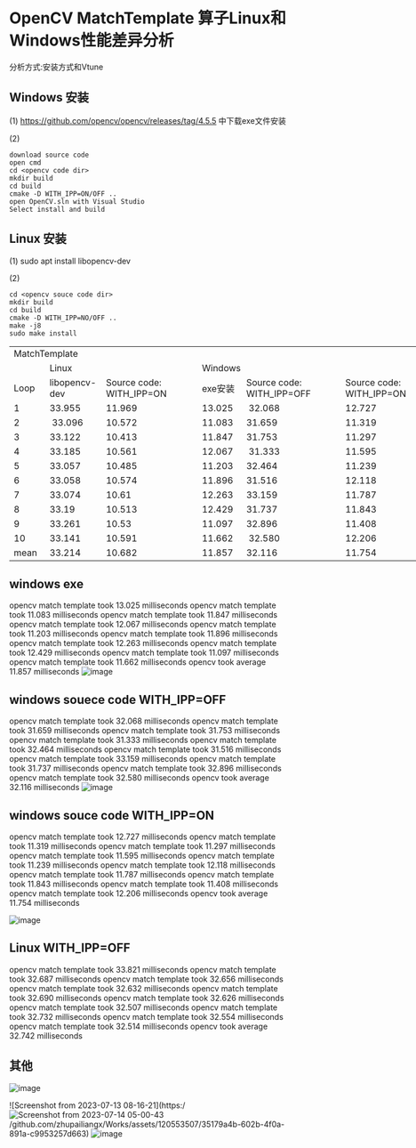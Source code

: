# OpenCV MatchTemplate 算子Linux和Windows性能差异分析
分析方式:安装方式和Vtune

## Windows 安装
(1) https://github.com/opencv/opencv/releases/tag/4.5.5 中下载exe文件安装

(2)
```
download source code
open cmd
cd <opencv code dir>
mkdir build
cd build
cmake -D WITH_IPP=ON/OFF ..
open OpenCV.sln with Visual Studio 
Select install and build
```
## Linux 安装
(1) sudo apt install libopencv-dev

(2)
```
cd <opencv souce code dir>
mkdir build
cd build
cmake -D WITH_IPP=NO/OFF ..
make -j8
sudo make install
```

<table border=0 cellpadding=0 cellspacing=0 width=775 style='border-collapse:
 collapse;table-layout:fixed;width:581pt'>
 <col width=64 style='width:48pt'>
 <col width=97 style='mso-width-source:userset;mso-width-alt:3547;width:73pt'>
 <col width=175 style='mso-width-source:userset;mso-width-alt:6400;width:131pt'>
 <col width=79 style='mso-width-source:userset;mso-width-alt:2889;width:59pt'>
 <col width=180 span=2 style='mso-width-source:userset;mso-width-alt:6582;
 width:135pt'>
 <tr height=20 style='height:15.0pt'>
  <td colspan=6 height=20 class=xl72 width=775 style='height:15.0pt;width:581pt'>MatchTemplate</td>
 </tr>
 <tr height=20 style='height:15.0pt'>
  <td height=20 class=xl71 style='height:15.0pt;border-top:none'>&nbsp;</td>
  <td colspan=2 class=xl72 style='border-left:none'>Linux</td>
  <td colspan=3 class=xl72 style='border-left:none'>Windows</td>
 </tr>
 <tr height=20 style='height:15.0pt'>
  <td height=20 class=xl71 style='height:15.0pt;border-top:none'>Loop</td>
  <td class=xl76 style='border-top:none;border-left:none'>libopencv-dev</td>
  <td class=xl71 style='border-top:none;border-left:none'>Source code:
  WITH_IPP=ON</td>
  <td class=xl76 style='border-top:none;border-left:none'>exe&#23433;&#35013;</td>
  <td class=xl71 style='border-top:none;border-left:none'>Source code:
  WITH_IPP=OFF</td>
  <td class=xl71 style='border-top:none;border-left:none'>Source code:
  WITH_IPP=ON</td>
 </tr>
 <tr height=23 style='height:17.25pt'>
  <td height=23 class=xl74 style='height:17.25pt;border-top:none'>1</td>
  <td class=xl73 style='border-top:none;border-left:none'><span
  style='font-variant-ligatures: normal;font-variant-caps: normal;orphans: 2;
  text-align:start;widows: 2;-webkit-text-stroke-width: 0px;text-decoration-thickness: initial;
  text-decoration-style: initial;text-decoration-color: initial'>33.955</span></td>
  <td class=xl73 style='border-top:none;border-left:none'><span
  style='font-variant-ligatures: normal;font-variant-caps: normal;orphans: 2;
  text-align:start;widows: 2;-webkit-text-stroke-width: 0px;text-decoration-thickness: initial;
  text-decoration-style: initial;text-decoration-color: initial'>11.969&nbsp;</span></td>
  <td class=xl75 style='border-top:none;border-left:none'>13.025</td>
  <td class=xl73 style='border-top:none;border-left:none'><span
  style='font-variant-ligatures: normal;font-variant-caps: normal;orphans: 2;
  text-align:start;widows: 2;-webkit-text-stroke-width: 0px;text-decoration-thickness: initial;
  text-decoration-style: initial;text-decoration-color: initial'>&nbsp;32.068&nbsp;</span></td>
  <td class=xl73 style='border-top:none;border-left:none'>12.727</td>
 </tr>
 <tr height=23 style='height:17.25pt'>
  <td height=23 class=xl74 style='height:17.25pt;border-top:none'>2</td>
  <td class=xl73 style='border-top:none;border-left:none'><span
  style='font-variant-ligatures: normal;font-variant-caps: normal;orphans: 2;
  text-align:start;widows: 2;-webkit-text-stroke-width: 0px;text-decoration-thickness: initial;
  text-decoration-style: initial;text-decoration-color: initial'>&nbsp;33.096</span></td>
  <td class=xl73 style='border-top:none;border-left:none'><span
  style='font-variant-ligatures: normal;font-variant-caps: normal;orphans: 2;
  text-align:start;widows: 2;-webkit-text-stroke-width: 0px;text-decoration-thickness: initial;
  text-decoration-style: initial;text-decoration-color: initial'>10.572</span></td>
  <td class=xl73 style='border-top:none;border-left:none'><span
  style='font-variant-ligatures: normal;font-variant-caps: normal;orphans: 2;
  text-align:start;widows: 2;-webkit-text-stroke-width: 0px;text-decoration-thickness: initial;
  text-decoration-style: initial;text-decoration-color: initial'>11.083</span></td>
  <td class=xl73 style='border-top:none;border-left:none'><span
  style='font-variant-ligatures: normal;font-variant-caps: normal;orphans: 2;
  text-align:start;widows: 2;-webkit-text-stroke-width: 0px;text-decoration-thickness: initial;
  text-decoration-style: initial;text-decoration-color: initial'>31.659</span></td>
  <td class=xl73 style='border-top:none;border-left:none'><span
  style='font-variant-ligatures: normal;font-variant-caps: normal;orphans: 2;
  text-align:start;widows: 2;-webkit-text-stroke-width: 0px;text-decoration-thickness: initial;
  text-decoration-style: initial;text-decoration-color: initial'>11.319</span></td>
 </tr>
 <tr height=23 style='height:17.25pt'>
  <td height=23 class=xl74 style='height:17.25pt;border-top:none'>3</td>
  <td class=xl73 style='border-top:none;border-left:none'><span
  style='font-variant-ligatures: normal;font-variant-caps: normal;orphans: 2;
  text-align:start;widows: 2;-webkit-text-stroke-width: 0px;text-decoration-thickness: initial;
  text-decoration-style: initial;text-decoration-color: initial'>33.122</span></td>
  <td class=xl73 style='border-top:none;border-left:none'>10.413</td>
  <td class=xl73 style='border-top:none;border-left:none'><span
  style='font-variant-ligatures: normal;font-variant-caps: normal;orphans: 2;
  text-align:start;widows: 2;-webkit-text-stroke-width: 0px;text-decoration-thickness: initial;
  text-decoration-style: initial;text-decoration-color: initial'>11.847</span></td>
  <td class=xl73 style='border-top:none;border-left:none'><span
  style='font-variant-ligatures: normal;font-variant-caps: normal;orphans: 2;
  text-align:start;widows: 2;-webkit-text-stroke-width: 0px;text-decoration-thickness: initial;
  text-decoration-style: initial;text-decoration-color: initial'>31.753</span></td>
  <td class=xl73 style='border-top:none;border-left:none'><span
  style='font-variant-ligatures: normal;font-variant-caps: normal;orphans: 2;
  text-align:start;widows: 2;-webkit-text-stroke-width: 0px;text-decoration-thickness: initial;
  text-decoration-style: initial;text-decoration-color: initial'>11.297</span></td>
 </tr>
 <tr height=23 style='height:17.25pt'>
  <td height=23 class=xl74 style='height:17.25pt;border-top:none'>4</td>
  <td class=xl73 style='border-top:none;border-left:none'><span
  style='font-variant-ligatures: normal;font-variant-caps: normal;orphans: 2;
  text-align:start;widows: 2;-webkit-text-stroke-width: 0px;text-decoration-thickness: initial;
  text-decoration-style: initial;text-decoration-color: initial'>33.185</span></td>
  <td class=xl73 style='border-top:none;border-left:none'><span
  style='font-variant-ligatures: normal;font-variant-caps: normal;orphans: 2;
  text-align:start;widows: 2;-webkit-text-stroke-width: 0px;text-decoration-thickness: initial;
  text-decoration-style: initial;text-decoration-color: initial'>10.561</span></td>
  <td class=xl73 style='border-top:none;border-left:none'><span
  style='font-variant-ligatures: normal;font-variant-caps: normal;orphans: 2;
  text-align:start;widows: 2;-webkit-text-stroke-width: 0px;text-decoration-thickness: initial;
  text-decoration-style: initial;text-decoration-color: initial'>12.067&nbsp;</span></td>
  <td class=xl73 style='border-top:none;border-left:none'><span
  style='font-variant-ligatures: normal;font-variant-caps: normal;orphans: 2;
  text-align:start;widows: 2;-webkit-text-stroke-width: 0px;text-decoration-thickness: initial;
  text-decoration-style: initial;text-decoration-color: initial'>&nbsp;31.333</span></td>
  <td class=xl73 style='border-top:none;border-left:none'><span
  style='font-variant-ligatures: normal;font-variant-caps: normal;orphans: 2;
  text-align:start;widows: 2;-webkit-text-stroke-width: 0px;text-decoration-thickness: initial;
  text-decoration-style: initial;text-decoration-color: initial'>11.595</span></td>
 </tr>
 <tr height=23 style='height:17.25pt'>
  <td height=23 class=xl74 style='height:17.25pt;border-top:none'>5</td>
  <td class=xl73 style='border-top:none;border-left:none'><span
  style='font-variant-ligatures: normal;font-variant-caps: normal;orphans: 2;
  text-align:start;widows: 2;-webkit-text-stroke-width: 0px;text-decoration-thickness: initial;
  text-decoration-style: initial;text-decoration-color: initial'>33.057</span></td>
  <td class=xl73 style='border-top:none;border-left:none'><span
  style='font-variant-ligatures: normal;font-variant-caps: normal;orphans: 2;
  text-align:start;widows: 2;-webkit-text-stroke-width: 0px;text-decoration-thickness: initial;
  text-decoration-style: initial;text-decoration-color: initial'>10.485</span></td>
  <td class=xl73 style='border-top:none;border-left:none'><span
  style='font-variant-ligatures: normal;font-variant-caps: normal;orphans: 2;
  text-align:start;widows: 2;-webkit-text-stroke-width: 0px;text-decoration-thickness: initial;
  text-decoration-style: initial;text-decoration-color: initial'>11.203</span></td>
  <td class=xl73 style='border-top:none;border-left:none'>32.464</td>
  <td class=xl73 style='border-top:none;border-left:none'><span
  style='font-variant-ligatures: normal;font-variant-caps: normal;orphans: 2;
  text-align:start;widows: 2;-webkit-text-stroke-width: 0px;text-decoration-thickness: initial;
  text-decoration-style: initial;text-decoration-color: initial'>11.239</span></td>
 </tr>
 <tr height=23 style='height:17.25pt'>
  <td height=23 class=xl74 style='height:17.25pt;border-top:none'>6</td>
  <td class=xl73 style='border-top:none;border-left:none'><span
  style='font-variant-ligatures: normal;font-variant-caps: normal;orphans: 2;
  text-align:start;widows: 2;-webkit-text-stroke-width: 0px;text-decoration-thickness: initial;
  text-decoration-style: initial;text-decoration-color: initial'>33.058</span></td>
  <td class=xl73 style='border-top:none;border-left:none'>10.574</td>
  <td class=xl73 style='border-top:none;border-left:none'><span
  style='font-variant-ligatures: normal;font-variant-caps: normal;orphans: 2;
  text-align:start;widows: 2;-webkit-text-stroke-width: 0px;text-decoration-thickness: initial;
  text-decoration-style: initial;text-decoration-color: initial'>11.896&nbsp;</span></td>
  <td class=xl73 style='border-top:none;border-left:none'><span
  style='font-variant-ligatures: normal;font-variant-caps: normal;orphans: 2;
  text-align:start;widows: 2;-webkit-text-stroke-width: 0px;text-decoration-thickness: initial;
  text-decoration-style: initial;text-decoration-color: initial'>31.516</span></td>
  <td class=xl73 style='border-top:none;border-left:none'><span
  style='font-variant-ligatures: normal;font-variant-caps: normal;orphans: 2;
  text-align:start;widows: 2;-webkit-text-stroke-width: 0px;text-decoration-thickness: initial;
  text-decoration-style: initial;text-decoration-color: initial'>12.118</span></td>
 </tr>
 <tr height=23 style='height:17.25pt'>
  <td height=23 class=xl74 style='height:17.25pt;border-top:none'>7</td>
  <td class=xl73 style='border-top:none;border-left:none'>33.074</td>
  <td class=xl73 style='border-top:none;border-left:none'>10.61</td>
  <td class=xl73 style='border-top:none;border-left:none'><span
  style='font-variant-ligatures: normal;font-variant-caps: normal;orphans: 2;
  text-align:start;widows: 2;-webkit-text-stroke-width: 0px;text-decoration-thickness: initial;
  text-decoration-style: initial;text-decoration-color: initial'>12.263</span></td>
  <td class=xl73 style='border-top:none;border-left:none'><span
  style='font-variant-ligatures: normal;font-variant-caps: normal;orphans: 2;
  text-align:start;widows: 2;-webkit-text-stroke-width: 0px;text-decoration-thickness: initial;
  text-decoration-style: initial;text-decoration-color: initial'>33.159</span></td>
  <td class=xl73 style='border-top:none;border-left:none'><span
  style='font-variant-ligatures: normal;font-variant-caps: normal;orphans: 2;
  text-align:start;widows: 2;-webkit-text-stroke-width: 0px;text-decoration-thickness: initial;
  text-decoration-style: initial;text-decoration-color: initial'>11.787&nbsp;</span></td>
 </tr>
 <tr height=23 style='height:17.25pt'>
  <td height=23 class=xl74 style='height:17.25pt;border-top:none'>8</td>
  <td class=xl73 style='border-top:none;border-left:none'><span
  style='font-variant-ligatures: normal;font-variant-caps: normal;orphans: 2;
  text-align:start;widows: 2;-webkit-text-stroke-width: 0px;text-decoration-thickness: initial;
  text-decoration-style: initial;text-decoration-color: initial'>33.19</span></td>
  <td class=xl73 style='border-top:none;border-left:none'><span
  style='font-variant-ligatures: normal;font-variant-caps: normal;orphans: 2;
  text-align:start;widows: 2;-webkit-text-stroke-width: 0px;text-decoration-thickness: initial;
  text-decoration-style: initial;text-decoration-color: initial'>10.513&nbsp;</span></td>
  <td class=xl73 style='border-top:none;border-left:none'><span
  style='font-variant-ligatures: normal;font-variant-caps: normal;orphans: 2;
  text-align:start;widows: 2;-webkit-text-stroke-width: 0px;text-decoration-thickness: initial;
  text-decoration-style: initial;text-decoration-color: initial'>12.429</span></td>
  <td class=xl73 style='border-top:none;border-left:none'><span
  style='font-variant-ligatures: normal;font-variant-caps: normal;orphans: 2;
  text-align:start;widows: 2;-webkit-text-stroke-width: 0px;text-decoration-thickness: initial;
  text-decoration-style: initial;text-decoration-color: initial'>31.737</span></td>
  <td class=xl73 style='border-top:none;border-left:none'><span
  style='font-variant-ligatures: normal;font-variant-caps: normal;orphans: 2;
  text-align:start;widows: 2;-webkit-text-stroke-width: 0px;text-decoration-thickness: initial;
  text-decoration-style: initial;text-decoration-color: initial'>11.843</span></td>
 </tr>
 <tr height=23 style='height:17.25pt'>
  <td height=23 class=xl74 style='height:17.25pt;border-top:none'>9</td>
  <td class=xl73 style='border-top:none;border-left:none'>33.261</td>
  <td class=xl73 style='border-top:none;border-left:none'><span
  style='font-variant-ligatures: normal;font-variant-caps: normal;orphans: 2;
  text-align:start;widows: 2;-webkit-text-stroke-width: 0px;text-decoration-thickness: initial;
  text-decoration-style: initial;text-decoration-color: initial'>10.53</span></td>
  <td class=xl73 style='border-top:none;border-left:none'><span
  style='font-variant-ligatures: normal;font-variant-caps: normal;orphans: 2;
  text-align:start;widows: 2;-webkit-text-stroke-width: 0px;text-decoration-thickness: initial;
  text-decoration-style: initial;text-decoration-color: initial'>11.097</span></td>
  <td class=xl73 style='border-top:none;border-left:none'><span
  style='font-variant-ligatures: normal;font-variant-caps: normal;orphans: 2;
  text-align:start;widows: 2;-webkit-text-stroke-width: 0px;text-decoration-thickness: initial;
  text-decoration-style: initial;text-decoration-color: initial'>32.896&nbsp;</span></td>
  <td class=xl73 style='border-top:none;border-left:none'><span
  style='font-variant-ligatures: normal;font-variant-caps: normal;orphans: 2;
  text-align:start;widows: 2;-webkit-text-stroke-width: 0px;text-decoration-thickness: initial;
  text-decoration-style: initial;text-decoration-color: initial'>11.408</span></td>
 </tr>
 <tr height=23 style='height:17.25pt'>
  <td height=23 class=xl74 style='height:17.25pt;border-top:none'>10</td>
  <td class=xl73 style='border-top:none;border-left:none'><span
  style='font-variant-ligatures: normal;font-variant-caps: normal;orphans: 2;
  text-align:start;widows: 2;-webkit-text-stroke-width: 0px;text-decoration-thickness: initial;
  text-decoration-style: initial;text-decoration-color: initial'>33.141</span></td>
  <td class=xl73 style='border-top:none;border-left:none'><span
  style='font-variant-ligatures: normal;font-variant-caps: normal;orphans: 2;
  text-align:start;widows: 2;-webkit-text-stroke-width: 0px;text-decoration-thickness: initial;
  text-decoration-style: initial;text-decoration-color: initial'>10.591</span></td>
  <td class=xl73 style='border-top:none;border-left:none'><span
  style='font-variant-ligatures: normal;font-variant-caps: normal;orphans: 2;
  text-align:start;widows: 2;-webkit-text-stroke-width: 0px;text-decoration-thickness: initial;
  text-decoration-style: initial;text-decoration-color: initial'>11.662</span></td>
  <td class=xl73 style='border-top:none;border-left:none'><span
  style='font-variant-ligatures: normal;font-variant-caps: normal;orphans: 2;
  text-align:start;widows: 2;-webkit-text-stroke-width: 0px;text-decoration-thickness: initial;
  text-decoration-style: initial;text-decoration-color: initial'>&nbsp;32.580&nbsp;</span></td>
  <td class=xl73 style='border-top:none;border-left:none'><span
  style='font-variant-ligatures: normal;font-variant-caps: normal;orphans: 2;
  text-align:start;widows: 2;-webkit-text-stroke-width: 0px;text-decoration-thickness: initial;
  text-decoration-style: initial;text-decoration-color: initial'>12.206</span></td>
 </tr>
 <tr height=23 style='height:17.25pt'>
  <td height=23 class=xl71 style='height:17.25pt;border-top:none'>mean</td>
  <td class=xl73 style='border-top:none;border-left:none'><span
  style='font-variant-ligatures: normal;font-variant-caps: normal;orphans: 2;
  text-align:start;widows: 2;-webkit-text-stroke-width: 0px;text-decoration-thickness: initial;
  text-decoration-style: initial;text-decoration-color: initial'>33.214</span></td>
  <td class=xl73 style='border-top:none;border-left:none'><span
  style='font-variant-ligatures: normal;font-variant-caps: normal;orphans: 2;
  text-align:start;widows: 2;-webkit-text-stroke-width: 0px;text-decoration-thickness: initial;
  text-decoration-style: initial;text-decoration-color: initial'>10.682</span></td>
  <td class=xl73 style='border-top:none;border-left:none'><span
  style='font-variant-ligatures: normal;font-variant-caps: normal;orphans: 2;
  text-align:start;widows: 2;-webkit-text-stroke-width: 0px;text-decoration-thickness: initial;
  text-decoration-style: initial;text-decoration-color: initial'>11.857</span></td>
  <td class=xl73 style='border-top:none;border-left:none'><span
  style='font-variant-ligatures: normal;font-variant-caps: normal;orphans: 2;
  text-align:start;widows: 2;-webkit-text-stroke-width: 0px;text-decoration-thickness: initial;
  text-decoration-style: initial;text-decoration-color: initial'>32.116</span></td>
  <td class=xl73 style='border-top:none;border-left:none'><span
  style='font-variant-ligatures: normal;font-variant-caps: normal;orphans: 2;
  text-align:start;widows: 2;-webkit-text-stroke-width: 0px;text-decoration-thickness: initial;
  text-decoration-style: initial;text-decoration-color: initial'>11.754</span></td>
 </tr>
 <![if supportMisalignedColumns]>
 <tr height=0 style='display:none'>
  <td width=64 style='width:48pt'></td>
  <td width=97 style='width:73pt'></td>
  <td width=175 style='width:131pt'></td>
  <td width=79 style='width:59pt'></td>
  <td width=180 style='width:135pt'></td>
  <td width=180 style='width:135pt'></td>
 </tr>
 <![endif]>
</table>

## windows exe 
opencv match template took 13.025 milliseconds
opencv match template took 11.083 milliseconds
opencv match template took 11.847 milliseconds
opencv match template took 12.067 milliseconds
opencv match template took 11.203 milliseconds
opencv match template took 11.896 milliseconds
opencv match template took 12.263 milliseconds
opencv match template took 12.429 milliseconds
opencv match template took 11.097 milliseconds
opencv match template took 11.662 milliseconds
opencv     took average 11.857 milliseconds
![image](https://github.com/zhupailiangx/Works/assets/120553507/f8e7857d-4658-473b-984b-9bfc5caf9edd)

## windows souece code WITH_IPP=OFF
opencv match template took 32.068 milliseconds
opencv match template took 31.659 milliseconds
opencv match template took 31.753 milliseconds
opencv match template took 31.333 milliseconds
opencv match template took 32.464 milliseconds
opencv match template took 31.516 milliseconds
opencv match template took 33.159 milliseconds
opencv match template took 31.737 milliseconds
opencv match template took 32.896 milliseconds
opencv match template took 32.580 milliseconds
opencv     took average 32.116 milliseconds
![image](https://github.com/zhupailiangx/Works/assets/120553507/d94cfefe-7c90-4b49-b738-034cab94b260)

## windows souce code WITH_IPP=ON
opencv match template took 12.727 milliseconds
opencv match template took 11.319 milliseconds
opencv match template took 11.297 milliseconds
opencv match template took 11.595 milliseconds
opencv match template took 11.239 milliseconds
opencv match template took 12.118 milliseconds
opencv match template took 11.787 milliseconds
opencv match template took 11.843 milliseconds
opencv match template took 11.408 milliseconds
opencv match template took 12.206 milliseconds
opencv     took average 11.754 milliseconds

![image](https://github.com/zhupailiangx/Works/assets/120553507/559be1b3-65bc-425a-9f0c-cb03aa8bb995)

## Linux WITH_IPP=OFF
opencv match template took 33.821 milliseconds 
opencv match template took 32.687 milliseconds 
opencv match template took 32.656 milliseconds 
opencv match template took 32.632 milliseconds 
opencv match template took 32.690 milliseconds 
opencv match template took 32.626 milliseconds 
opencv match template took 32.507 milliseconds 
opencv match template took 32.732 milliseconds 
opencv match template took 32.554 milliseconds 
opencv match template took 32.514 milliseconds 
opencv     took average 32.742 milliseconds 
## 其他
![image](https://github.com/zhupailiangx/Works/assets/120553507/827c75c1-c88f-4949-9dc5-e9971e9c7bbe)

![Screenshot from 2023-07-13 08-16-21](https:/![Screenshot from 2023-07-14 05-00-43](https://github.com/zhupailiangx/Works/assets/120553507/063a9f7f-2aa7-4b1a-9243-38a7f4e4d3b4)
/github.com/zhupailiangx/Works/assets/120553507/35179a4b-602b-4f0a-891a-c9953257d663)
![image](https://github.com/zhupailiangx/Works/assets/120553507/1529d029-4a8f-4c05-9c49-da1054a4efeb)
